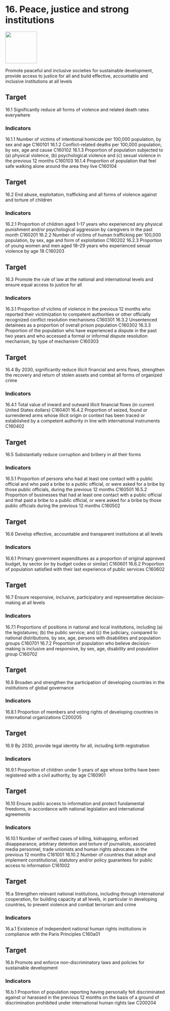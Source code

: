 # 16. Peace, justice and strong institutions

<img src=https://theo-armour.github.io/sdg-2021/images/sdg-icons/E_SDG_Icons-16.jpg width=100 >

Promote peaceful and inclusive societies for sustainable development, provide access to justice for all and build effective, accountable and inclusive institutions at all levels



## Target

16.1 Significantly reduce all forms of violence and related death rates everywhere


### Indicators

16.1.1 Number of victims of intentional homicide per 100,000 population, by sex and age C160101
16.1.2 Conflict-related deaths per 100,000 population, by sex, age and cause C160102
16.1.3 Proportion of population subjected to (a) physical violence, (b) psychological violence and (c) sexual violence in the previous 12 months C160103
16.1.4 Proportion of population that feel safe walking alone around the area they live C160104


## Target

16.2 End abuse, exploitation, trafficking and all forms of violence against and torture of children


### Indicators

16.2.1 Proportion of children aged 1–17 years who experienced any physical punishment and/or psychological aggression by caregivers in the past month C160201
16.2.2 Number of victims of human trafficking per 100,000 population, by sex, age and form of exploitation C160202
16.2.3 Proportion of young women and men aged 18–29 years who experienced sexual violence by age 18 C160203


## Target

16.3 Promote the rule of law at the national and international levels and ensure equal access to justice for all


### Indicators

16.3.1 Proportion of victims of violence in the previous 12 months who reported their victimization to competent authorities or other officially recognized conflict resolution mechanisms C160301
16.3.2 Unsentenced detainees as a proportion of overall prison population C160302
16.3.3 Proportion of the population who have experienced a dispute in the past two years and who accessed a formal or informal dispute resolution mechanism, by type of mechanism C160303


## Target

16.4 By 2030, significantly reduce illicit financial and arms flows, strengthen the recovery and return of stolen assets and combat all forms of organized crime


### Indicators

16.4.1 Total value of inward and outward illicit financial flows (in current United States dollars) C160401
16.4.2 Proportion of seized, found or surrendered arms whose illicit origin or context has been traced or established by a competent authority in line with international instruments C160402


## Target

16.5 Substantially reduce corruption and bribery in all their forms


### Indicators

16.5.1 Proportion of persons who had at least one contact with a public official and who paid a bribe to a public official, or were asked for a bribe by those public officials, during the previous 12 months C160501
16.5.2 Proportion of businesses that had at least one contact with a public official and that paid a bribe to a public official, or were asked for a bribe by those public officials during the previous 12 months C160502


## Target

16.6 Develop effective, accountable and transparent institutions at all levels


### Indicators

16.6.1 Primary government expenditures as a proportion of original approved budget, by sector (or by budget codes or similar) C160601
16.6.2 Proportion of population satisfied with their last experience of public services C160602


## Target

16.7 Ensure responsive, inclusive, participatory and representative decision-making at all levels


### Indicators

16.7.1 Proportions of positions in national and local institutions, including (a) the legislatures; (b) the public service; and (c) the judiciary, compared to national distributions, by sex, age, persons with disabilities and population groups C160701
16.7.2 Proportion of population who believe decision-making is inclusive and responsive, by sex, age, disability and population group C160702


## Target

16.8 Broaden and strengthen the participation of developing countries in the institutions of global governance


### Indicators

16.8.1 Proportion of members and voting rights of developing countries in international organizations C200205


## Target

16.9 By 2030, provide legal identity for all, including birth registration


### Indicators

16.9.1 Proportion of children under 5 years of age whose births have been registered with a civil authority, by age C160901


## Target

16.10 Ensure public access to information and protect fundamental freedoms, in accordance with national legislation and international agreements


### Indicators

16.10.1 Number of verified cases of killing, kidnapping, enforced disappearance, arbitrary detention and torture of journalists, associated media personnel, trade unionists and human rights advocates in the previous 12 months C161001
16.10.2 Number of countries that adopt and implement constitutional, statutory and/or policy guarantees for public access to information C161002


## Target

16.a Strengthen relevant national institutions, including through international cooperation, for building capacity at all levels, in particular in developing countries, to prevent violence and combat terrorism and crime


### Indicators

16.a.1 Existence of independent national human rights institutions in compliance with the Paris Principles C160a01


## Target

16.b Promote and enforce non-discriminatory laws and policies for sustainable development


### Indicators

16.b.1 Proportion of population reporting having personally felt discriminated against or harassed in the previous 12 months on the basis of a ground of discrimination prohibited under international human rights law C200204